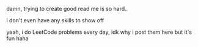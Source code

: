 damn, trying to create good read me is so hard..

i don't even have any skills to show off

yeah, i do LeetCode problems every day, idk why i post them here but it's fun haha

